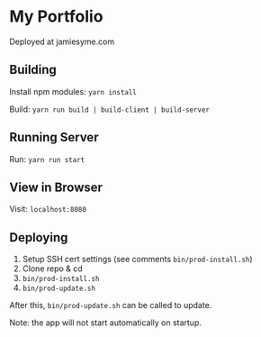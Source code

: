# My Portfolio

Deployed at jamiesyme.com

## Building

Install npm modules: `yarn install`

Build: `yarn run build | build-client | build-server`


## Running Server

Run: `yarn run start`


## View in Browser

Visit: `localhost:8080`


## Deploying

1) Setup SSH cert settings (see comments `bin/prod-install.sh`)
2) Clone repo & cd
3) `bin/prod-install.sh`
4) `bin/prod-update.sh`

After this, `bin/prod-update.sh` can be called to update.

Note: the app will not start automatically on startup.
